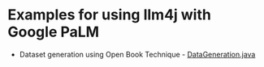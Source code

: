 # Examples for using llm4j with Google PaLM

- Dataset generation using Open Book Technique - [DataGeneration.java](src/main/java/llmjava/palm/DataGeneration.java)